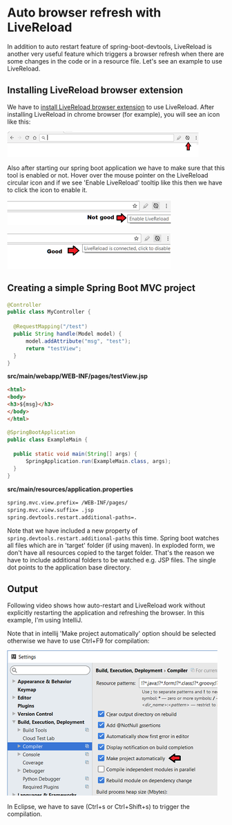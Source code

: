 # Auto browser refresh with LiveReload

In addition to auto restart feature of spring-boot-devtools, LiveReload is another very useful feature which triggers a browser refresh when there are some changes in the code or in a resource file. Let's see an example to use LiveReload.

## Installing LiveReload browser extension

We have to [install LiveReload browser extension](http://livereload.com/extensions/) to use LiveReload. After installing LiveReload in chrome browser (for example), you will see an icon like this:

![module](images/out.png)

Also after starting our spring boot application we have to make sure that this tool is enabled or not. Hover over the mouse pointer on the LiveReload circular icon and if we see 'Enable LiveReload' tooltip like this then we have to click the icon to enable it.

![module](images/output3.png)

![module](images/output4.png)

## Creating a simple Spring Boot MVC project

```java
@Controller
public class MyController {

  @RequestMapping("/test")
  public String handle(Model model) {
      model.addAttribute("msg", "test");
      return "testView";
  }
}
```

**src/main/webapp/WEB-INF/pages/testView.jsp**

```html
<html>
<body>
<h3>${msg}</h3>
</body>
</html>
```

```java
@SpringBootApplication
public class ExampleMain {

  public static void main(String[] args) {
      SpringApplication.run(ExampleMain.class, args);
  }
}
```

**src/main/resources/application.properties**

```apache
spring.mvc.view.prefix= /WEB-INF/pages/
spring.mvc.view.suffix= .jsp
spring.devtools.restart.additional-paths=.
```

Note that we have included a new property of `spring.devtools.restart.additional-paths` this time. Spring boot watches all files which are in 'target' folder (if using maven). In exploded form, we don't have all resources copied to the target folder. That's the reason we have to include additional folders to be watched e.g. JSP files. The single dot points to the application base directory.

## Output

Following video shows how auto-restart and LiveReload work without explicitly restarting the application and refreshing the browser. In this example, I'm using IntelliJ.

Note that in intellij 'Make project automatically' option should be selected otherwise we have to use Ctrl+F9 for compilation:

![module](images/out2.png)

In Eclipse, we have to save (Ctrl+s or Ctrl+Shift+s) to trigger the compilation.
